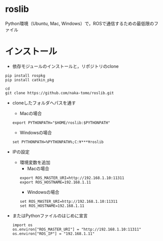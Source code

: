 # roslib

Python環境（Ubuntu, Mac, Windows）で，ROSで通信するための最低限のファイル

# インストール
- 依存モジュールのインストールと，リポジトリのclone
```
pip install rospkg
pip install catkin_pkg

cd
git clone https://github.com/naka-tomo/roslib.git
```

- cloneしたフォルダへパスを通す
  - Macの場合
  ```
  export PYTHONPATH="$HOME/roslib:$PYTHONPATH"
  ```
  - Windowsの場合
  ```
  set PYTHONPATH=%PYTHONPATH%;C:¥***¥roslib
  ```

- IPの設定
  - 環境変数を追加  
    - Macの場合
    ```
    export ROS_MASTER_URI=http://192.168.1.10:11311
    export ROS_HOSTNAME=192.168.1.11
    ```
    - Windowsの場合
    ```
    set ROS_MASTER_URI=http://192.168.1.10:11311
    set ROS_HOSTNAME=192.168.1.11
    ```
- またはPythonファイルのはじめに宣言  
  ```
  import os
  os.environ["ROS_MASTER_URI"] = "http://192.168.1.10:11311"
  os.environ["ROS_IP"] = "192.168.1.11"
  ```

